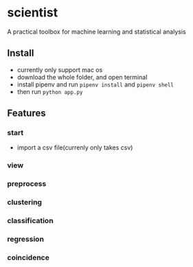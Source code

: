 # scientist
A practical toolbox for machine learning and statistical analysis

## Install
* currently only support mac os
* download the whole folder, and open terminal
* install pipenv and run `pipenv install` and `pipenv shell`
* then run `python app.py`

## Features
### start
* import a csv file(currenly only takes csv)

### view
### preprocess
### clustering
### classification
### regression
### coincidence
